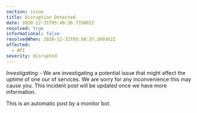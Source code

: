 ```yaml
---
section: issue
title: Disruption Detected
date: 2020-12-31T05:49:36.735802Z
resolved: true
informational: false
resolvedWhen: 2020-12-31T05:50:37.169362Z
affected:
  - API
severity: disrupted
---
```

*Investigating* - We are investigating a potential issue that might affect the uptime of one our of services. We are sorry for any inconvenience this may cause you. This incident post will be updated once we have more information.

This is an automatic post by a monitor bot.
        